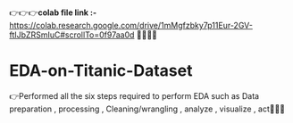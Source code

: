 👉👉👉**colab file link :-** https://colab.research.google.com/drive/1mMgfzbky7p11Eur-2GV-ftIJbZRSmIuC#scrollTo=0f97aa0d 🎉🎉🙂🙌



# EDA-on-Titanic-Dataset
👉Performed all the six steps required to perform EDA such as Data preparation , processing , Cleaning/wrangling , analyze , visualize , act🎉🙂🙌
